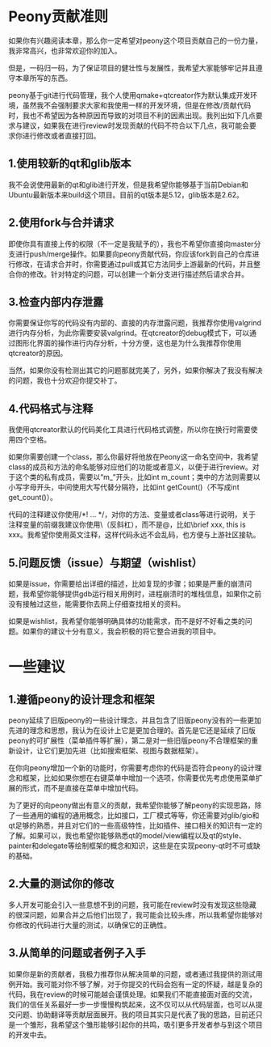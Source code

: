 # Peony贡献准则

如果你有兴趣阅读本章，那么你一定希望对peony这个项目贡献自己的一份力量，我非常高兴，也非常欢迎你的加入。

但是，一码归一码，为了保证项目的健壮性与发展性，我希望大家能够牢记并且遵守本章所写的东西。

peony基于git进行代码管理，我个人使用qmake+qtcreator作为默认集成开发环境，虽然我不会强制要求大家和我使用一样的开发环境，但是在修改/贡献代码时，我也不希望因为各种原因而导致的对项目不利的因素出现。我列出如下几点要求与建议，如果我在进行review时发现贡献的代码不符合以下几点，我可能会要求你进行修改或者直接打回。

## 1.使用较新的qt和glib版本

我不会说使用最新的qt和glib进行开发，但是我希望你能够基于当前Debian和Ubuntu最新版本来build这个项目。目前的qt版本是5.12，glib版本是2.62。

## 2.使用fork与合并请求

即使你具有直接上传的权限（不一定是我赋予的），我也不希望你直接向master分支进行push/merge操作。如果要向peony贡献代码，你应该fork到自己的仓库进行修改，在请求合并时，你需要通过pull或其它方法同步上游最新的代码，并且整合你的修改。针对特定的问题，可以创建一个新分支进行描述然后请求合并。

## 3.检查内部内存泄露

你需要保证你写的代码没有内部的、直接的内存泄露问题，我推荐你使用valgrind进行内存分析，为此你需要安装valgrind。在qtcreator的debug模式下，可以通过图形化界面的操作进行内存分析，十分方便，这也是为什么我推荐你使用qtcreator的原因。

当然，如果你没有检测出其它的问题那就完美了，另外，如果你解决了我没有解决的问题，我也十分欢迎你提交补丁。

## 4.代码格式与注释

我使用qtcreator默认的代码美化工具进行代码格式调整，所以你在换行时需要使用四个空格。

如果你需要创建一个class，那么你最好将他放在Peony这一命名空间中，我希望class的成员和方法的命名能够对应他们的功能或者意义，以便于进行review。对于这个类的私有成员，需要以“m\_”开头，比如int m\_count；类中的方法则需要以小写字母开头，中间使用大写代替分隔符，比如int getCount\(\)（不写成int get\_count\(\)）。

代码的注释建议你使用/\*! ... \*/，对你的方法、变量或者class等进行说明，关于注释变量的前缀我建议你使用\（反斜杠），而不是@，比如\brief xxx, this is xxx。我希望你使用英文注释，这样代码永远不会乱码，也方便与上游社区接轨。

## 5.问题反馈（issue）与期望（wishlist）

如果是issue，你需要给出详细的描述，比如复现的步骤；如果是严重的崩溃问题，我希望你能够提供gdb运行相关用例时，进程崩溃时的堆栈信息，如果你之前没有接触过这些，能需要你去网上仔细查找相关的资料。

如果是wishlist，我希望你能够明确具体的功能需求，而不是好不好看之类的问题。如果你的建议十分有意义，我会积极的将它整合进我的项目中。

# 一些建议

## 1.遵循peony的设计理念和框架

peony延续了旧版peony的一些设计理念，并且包含了旧版peony没有的一些更加先进的理念和思想，我认为在设计上它是更加合理的。首先是它还是延续了旧版peony的可扩展性（菜单插件等扩展），第二是对一些旧版peony不合理框架的重新设计，让它们更加先进（比如搜索框架、视图与数据框架）。

在你向peony增加一个新的功能时，你需要考虑你的代码是否符合peony的设计理念和框架，比如如果你想在右键菜单中增加一个选项，你需要优先考虑使用菜单扩展的形式，而不是直接在菜单中增加代码。

为了更好的向peony做出有意义的贡献，我希望你能够了解peony的实现思路，除了一些通用的编程的通用概念，比如接口，工厂模式等等，你还需要对glib/gio和qt足够的熟悉，并且对它们的一些高级特性，比如插件、接口相关的知识有一定的了解。如果可以，我也希望你能够熟悉qt的model/view编程以及qt的style、painter和delegate等绘制框架的概念和知识，这些是在实现peony-qt时不可或缺的基础。

## 2.大量的测试你的修改

多人开发可能会引入一些意想不到的问题，我可能在review时没有发现这些隐藏的很深问题，如果合并之后他们出现了，我可能会比较头疼，所以我希望你能够对你修改的代码进行大量的测试，以确保它的正确性。

## 3.从简单的问题或者例子入手

如果你是新的贡献者，我极力推荐你从解决简单的问题，或者通过我提供的测试用例开始。我可能对你不够了解，对于你提交的代码会抱有一定的怀疑，越是复杂的代码，我在review的时候可能越会谨慎处理。如果我们不能直接面对面的交流，我们的信任关系最好一步一步慢慢构筑起来，这不仅可以从代码层面，也可以从提交问题、协助翻译等贡献层面展开。我的项目其实只是代表了我的思路，目前还只是一个雏形，我希望这个雏形能够引起你的共鸣，吸引更多开发者参与到这个项目的开发中去。

